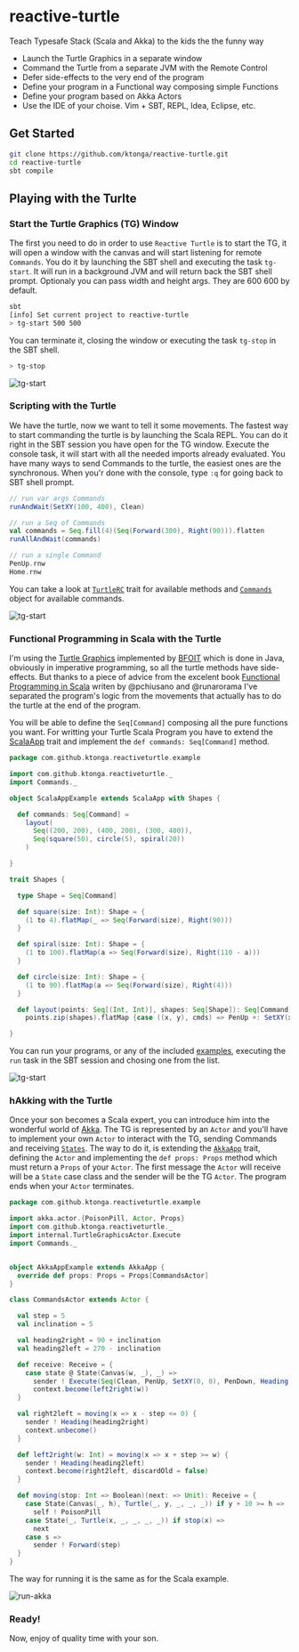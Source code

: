 reactive-turtle
===============

Teach Typesafe Stack (Scala and Akka) to the kids the the funny way

  - Launch the Turtle Graphics in a separate window
  - Command the Turtle from a separate JVM with the Remote Control
  - Defer side-effects to the very end of the program
  - Define your program in a Functional way composing simple Functions
  - Define your program based on Akka Actors
  - Use the IDE of your choise. Vim + SBT, REPL, Idea, Eclipse, etc.

Get Started
-----------

```sh
git clone https://github.com/ktonga/reactive-turtle.git
cd reactive-turtle
sbt compile
```

Playing with the Turlte
-----------------------

### Start the Turtle Graphics (TG) Window

The first you need to do in order to use `Reactive Turtle` is to start the TG, it will open a window with the canvas and will start listening for remote `Commands`. You do it by launching the SBT shell and executing the task `tg-start`. It will run in a background JVM and will return back the SBT shell prompt. Optionaly you can pass width and height args. They are 600 600 by default.

```sh
sbt
[info] Set current project to reactive-turtle
> tg-start 500 500
```

You can terminate it, closing the window or executing the task `tg-stop` in the SBT shell.

```sh
> tg-stop
```

![tg-start](https://raw.githubusercontent.com/ktonga/reactive-turtle/master/screenshots/tg-start.png)


### Scripting with the Turtle

We have the turtle, now we want to tell it some movements. The fastest way to start commanding the turtle is by launching the Scala REPL. You can do it right in the SBT session you have open for the TG window. Execute the console task, it will start with all the needed imports already evaluated.
You have many ways to send Commands to the turtle, the easiest ones are the synchronous. When you'r done with the console, type `:q` for going back to SBT shell prompt.

```scala
// run var args Commands
runAndWait(SetXY(100, 400), Clean)

// run a Seq of Commands
val commands = Seq.fill(4)(Seq(Forward(300), Right(90))).flatten
runAllAndWait(commands)

// run a single Command
PenUp.rnw
Home.rnw
```

You can take a look at [`TurtleRC`](https://github.com/ktonga/reactive-turtle/blob/master/src/main/scala/com/github/ktonga/reactiveturtle/rc.scala) trait for available methods and [`Commands`](https://github.com/ktonga/reactive-turtle/blob/master/src/main/scala/com/github/ktonga/reactiveturtle/package.scala) object for available commands.

![tg-start](https://raw.githubusercontent.com/ktonga/reactive-turtle/master/screenshots/console.png)


### Functional Programming in Scala with the Turtle

I'm using the [Turtle Graphics](http://www.bfoit.org/itp/JavaTurtleGraphics.html) implemented by [BFOIT](http://www.bfoit.org/) which is done in Java, obviously in imperative programming, so all the turtle methods have side-effects. But thanks to a piece of advice from the excelent book [Functional Programming in Scala](http://www.manning.com/bjarnason/) writen by @pchiusano and @runarorama I've separated the program's logic from the movements that actually has to do the turtle at the end of the program.

You will be able to define the `Seq[Command]` composing all the pure functions you want. For writting your Turtle Scala Program you have to extend the [ScalaApp](src/main/scala/com/github/ktonga/reactiveturtle/rc.scala) trait and implement the `def commands: Seq[Command]` method.

```scala
package com.github.ktonga.reactiveturtle.example

import com.github.ktonga.reactiveturtle._
import Commands._

object ScalaAppExample extends ScalaApp with Shapes {

  def commands: Seq[Command] =
    layout(
      Seq((200, 200), (400, 200), (300, 400)),
      Seq(square(50), circle(5), spiral(20))
    )

}

trait Shapes {

  type Shape = Seq[Command]

  def square(size: Int): Shape = {
    (1 to 4).flatMap(_ => Seq(Forward(size), Right(90)))
  }

  def spiral(size: Int): Shape = {
    (1 to 100).flatMap(a => Seq(Forward(size), Right(110 - a)))
  }

  def circle(size: Int): Shape = {
    (1 to 90).flatMap(a => Seq(Forward(size), Right(4)))
  }

  def layout(points: Seq[(Int, Int)], shapes: Seq[Shape]): Seq[Command] =
    points.zip(shapes).flatMap {case ((x, y), cmds) => PenUp +: SetXY(x, y) +: PenDown +: cmds}

}

```

You can run your programs, or any of the included [examples](src/main/scala/com/github/ktonga/reactiveturtle/example), executing the `run` task in the SBT session and chosing one from the list.

![tg-start](https://raw.githubusercontent.com/ktonga/reactive-turtle/master/screenshots/run-scala.png)

### hAkking with the Turtle

Once your son becomes a Scala expert, you can introduce him into the wonderful world of [Akka](http://akka.io/). The TG is represented by an `Actor` and you'll have to implement your own `Actor` to interact with the TG, sending Commands and receiving [`States`](src/main/scala/com/github/ktonga/reactiveturtle/package.scala). The way to do it, is extending the [`AkkaApp`](src/main/scala/com/github/ktonga/reactiveturtle/rc.scala) trait, defining the `Actor` and implementing the `def props: Props` method which must return a `Props` of your `Actor`. The first message the `Actor` will receive will be a `State` case class and the sender will be the TG `Actor`. The program ends when your `Actor` terminates.

```scala
package com.github.ktonga.reactiveturtle.example

import akka.actor.{PoisonPill, Actor, Props}
import com.github.ktonga.reactiveturtle._
import internal.TurtleGraphicsActor.Execute
import Commands._


object AkkaAppExample extends AkkaApp {
  override def props: Props = Props[CommandsActor]
}

class CommandsActor extends Actor {

  val step = 5
  val inclination = 5

  val heading2right = 90 + inclination
  val heading2left = 270 - inclination

  def receive: Receive = {
    case state @ State(Canvas(w, _), _) =>
      sender ! Execute(Seq(Clean, PenUp, SetXY(0, 0), PenDown, Heading(heading2right)))
      context.become(left2right(w))
  }

  val right2left = moving(x => x - step <= 0) {
    sender ! Heading(heading2right)
    context.unbecome()
  }

  def left2right(w: Int) = moving(x => x + step >= w) {
    sender ! Heading(heading2left)
    context.become(right2left, discardOld = false)
  }

  def moving(stop: Int => Boolean)(next: => Unit): Receive = {
    case State(Canvas(_, h), Turtle(_, y, _, _, _)) if y + 10 >= h =>
      self ! PoisonPill
    case State(_, Turtle(x, _, _, _, _)) if stop(x) =>
      next
    case s =>
      sender ! Forward(step)
  }
}

```

The way for running it is the same as for the Scala example.

![run-akka](https://raw.githubusercontent.com/ktonga/reactive-turtle/master/screenshots/run-akka.png)

### Ready!

Now, enjoy of quality time with your son.
